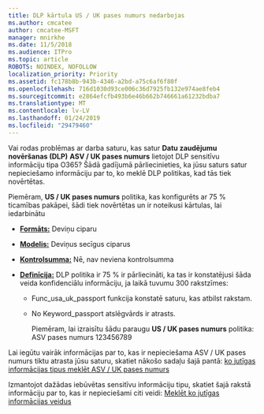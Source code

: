 ```yaml
---
title: DLP kārtula US / UK pases numurs nedarbojas
ms.author: cmcatee
author: cmcatee-MSFT
manager: mnirkhe
ms.date: 11/5/2018
ms.audience: ITPro
ms.topic: article
ROBOTS: NOINDEX, NOFOLLOW
localization_priority: Priority
ms.assetid: fc178b8b-943b-4346-a2bd-a75c6af6f80f
ms.openlocfilehash: 716d1030d93ce006c36d7925fb132e974ae8feb4
ms.sourcegitcommit: e2864efcfb493b6e46b662b746661a61232bdba7
ms.translationtype: MT
ms.contentlocale: lv-LV
ms.lasthandoff: 01/24/2019
ms.locfileid: "29479460"
---
```

Vai rodas problēmas ar darba saturu, kas satur **Datu zaudējumu novēršanas (DLP)** **ASV / UK pases numurs** lietojot DLP sensitīvu informāciju tipa O365? Šādā gadījumā pārliecinieties, ka jūsu saturs satur nepieciešamo informāciju par to, ko meklē DLP politikas, kad tās tiek novērtētas. 
  
Piemēram, **US / UK pases numurs** politika, kas konfigurēts ar 75 % ticamības pakāpei, šādi tiek novērtētas un ir noteikusi kārtulas, lai iedarbinātu 
  
- **[Formāts:](https://docs.microsoft.com/en-us/office365/securitycompliance/what-the-sensitive-information-types-look-for#format-77)** Deviņu ciparu 
    
- **[Modelis:](https://docs.microsoft.com/en-us/office365/securitycompliance/what-the-sensitive-information-types-look-for#pattern-77)** Deviņus secīgus ciparus 
    
- **[Kontrolsumma:](https://docs.microsoft.com/en-us/office365/securitycompliance/what-the-sensitive-information-types-look-for#checksum-76)** Nē, nav neviena kontrolsumma 
    
- **[Definīcija:](https://docs.microsoft.com/en-us/office365/securitycompliance/what-the-sensitive-information-types-look-for#definition-77)** DLP politika ir 75 % ir pārliecināti, ka tas ir konstatējusi šāda veida konfidenciālu informāciju, ja laikā tuvumu 300 rakstzīmes: 
    
  - Func_usa_uk_passport funkcija konstatē saturu, kas atbilst rakstam.
    
  - No Keyword_passport atslēgvārds ir atrasts.
    
    Piemēram, lai izraisītu šādu paraugu **US / UK pases numurs** politika: ASV pases numurs 123456789 
    
Lai iegūtu vairāk informācijas par to, kas ir nepieciešama ASV / UK pases numurs tiktu atrasta jūsu saturu, skatiet nākošo sadaļu šajā pantā: [ko jutīgas informācijas tipus meklēt ASV / UK pases numurs](https://docs.microsoft.com/en-us/office365/securitycompliance/what-the-sensitive-information-types-look-for#us--uk-passport-number)
  
Izmantojot dažādas iebūvētas sensitīvu informāciju tipu, skatiet šajā rakstā informāciju par to, kas ir nepieciešami citi veidi: [Meklēt ko jutīgas informācijas veidus](https://docs.microsoft.com/en-us/office365/securitycompliance/what-the-sensitive-information-types-look-for)
  

